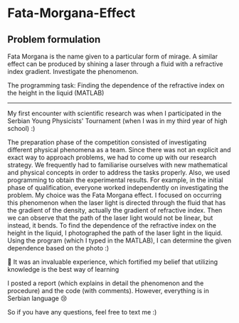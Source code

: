 # Fata-Morgana-Effect

## Problem formulation

Fata Morgana is the name given to a particular form of mirage. A similar effect can be produced by shining a laser through a fluid with a refractive index gradient. Investigate the phenomenon.

The programming task:
Finding the dependence of the refractive index on the height in the liquid (MATLAB)


-------
My first encounter with scientific research was when I participated in the Serbian Young Physicists' Tournament (when I was in my third year of high school) :)

The preparation phase of the competition consisted of investigating different physical phenomena as a team. Since there was not an explicit and exact way to approach problems, we had to come up with our research strategy. We frequently had to familiarise ourselves with new mathematical and physical concepts in order to address the tasks properly. Also, we used programming to obtain the experimental results. For example, in the initial phase of qualification, everyone worked independently on investigating the problem. My choice was the Fata Morgana effect. I focused on occurring this phenomenon when the laser light is directed through the fluid that has the gradient of the density, actually the gradient of refractive index. Then we can observe that the path of the laser light would not be linear, but instead, it bends. To find the dependence of the refractive index on the height in the liquid, I photographed the path of the laser light in the liquid. Using the program (which I typed in the MATLAB), I can determine the given dependence based on the photo :)

:round_pushpin: It was an invaluable experience, which fortified my belief that utilizing knowledge is the best way of learning

I posted a report (which explains in detail the phenomenon and the procedure) and the code (with comments). However, everything is in Serbian language 😢

So if you have any questions, feel free to text me :)


